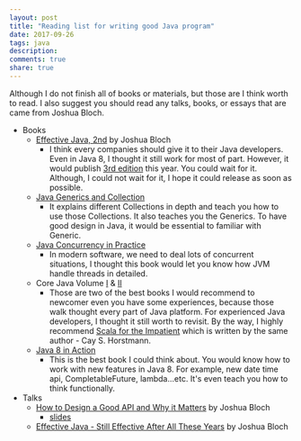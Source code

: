 ```yaml
---
layout: post
title: "Reading list for writing good Java program"
date: 2017-09-26
tags: java
description:
comments: true
share: true
---
```


Although I do not finish all of books or materials, but those are I think worth to read. I also suggest you should read any talks, books, or essays that are came from Joshua Bloch.

* Books 
    * [Effective Java, 2nd](https://www.amazon.com/Effective-Java-2nd-Joshua-Bloch/dp/0321356683/) by Joshua Bloch
        * I think every companies should give it to their Java developers. Even in Java 8, I thought it still work for most of part. However, it would publish [3rd edition]() this year. You could wait for it. Although, I could not wait for it, I hope it could release as soon as possible.   
    * [Java Generics and Collection](http://shop.oreilly.com/product/9780596527754.do)
        * It explains different Collections in depth and teach you how to use those Collections. It also teaches you the Generics. To have good design in Java, it would be essential to familiar with Generic.
    * [Java Concurrency in Practice](https://www.amazon.com/gp/product/0321349601)
        * In modern software, we need to deal lots of concurrent situations, I thought this book would let you know how JVM handle threads in detailed.
    * Core Java Volume [I](https://www.amazon.com/Core-Java-I-Fundamentals-10th/dp/0134177304) & [II](https://www.amazon.com/Core-Java-II-Advanced-Features-10th/dp/0134177290)
        * Those are two of the best books I would recommend to newcomer even you have some experiences, because those walk thought every part of Java platform. For experienced Java developers, I thought it still worth to revisit. By the way, I highly recommend [Scala for the Impatient](http://www.horstmann.com/scala/index.html) which is written by the same author - Cay S. Horstmann.   
    * [Java 8 in Action](https://www.manning.com/books/java-8-in-action)
        * This is the best book I could think about. You would know how to work with new features in Java 8. For example, new date time api, CompletableFuture, lambda...etc. It's even teach you how to think functionally.
* Talks
    * [How to Design a Good API and Why it Matters](https://www.youtube.com/watch?v=heh4OeB9A-c) by Joshua Bloch
        * [slides](www.cs.bc.edu/~muller/teaching/cs102/s06/lib/pdf/api-design)
    * [Effective Java - Still Effective After All These Years](https://www.youtube.com/watch?v=V1vQf4qyMXg) by Joshua Bloch
